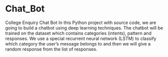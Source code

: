 # Chat_Bot
College Enquiry Chat Bot
In this Python project with source code, we are going to build a chatbot using deep learning techniques. 
The chatbot will be trained on the dataset which contains categories (intents), pattern and responses. 
We use a special recurrent neural network (LSTM) to classify which category the user’s message belongs to and then we will give a random response from the list of responses.


